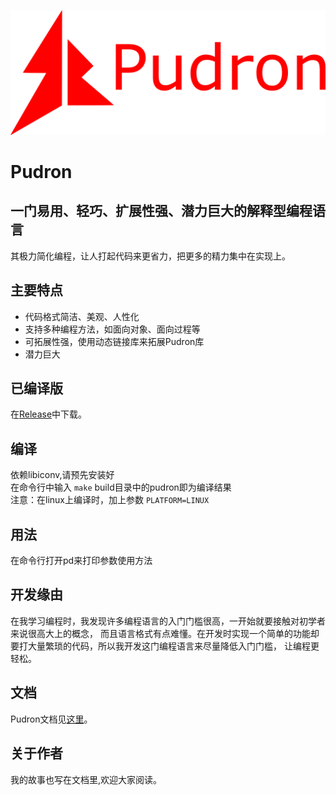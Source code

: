 ![label PNG](img/label.png)
# Pudron
## 一门易用、轻巧、扩展性强、潜力巨大的解释型编程语言
其极力简化编程，让人打起代码来更省力，把更多的精力集中在实现上。
## 主要特点
* 代码格式简洁、美观、人性化
* 支持多种编程方法，如面向对象、面向过程等
* 可拓展性强，使用动态链接库来拓展Pudron库
* 潜力巨大
## 已编译版
在[Release](https://gitee.com/pudron/Pudron/releases/v1.0-beta.1)中下载。
## 编译
依赖libiconv,请预先安装好  
在命令行中输入 `make`
build目录中的pudron即为编译结果  
注意：在linux上编译时，加上参数 `PLATFORM=LINUX`
## 用法
在命令行打开pd来打印参数使用方法  
## 开发缘由
在我学习编程时，我发现许多编程语言的入门门槛很高，一开始就要接触对初学者来说很高大上的概念，
而且语言格式有点难懂。在开发时实现一个简单的功能却要打大量繁琐的代码，所以我开发这门编程语言来尽量降低入门门槛，
让编程更轻松。
## 文档
Pudron文档见[这里](https://pudron.gitee.io/pudrondocs)。
## 关于作者
我的故事也写在文档里,欢迎大家阅读。